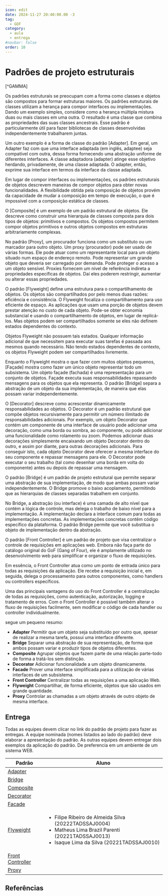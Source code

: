 ```yaml
---
icon: edit
date: 2024-11-27 20:40:00.00 -3
tag:
  - GOF
category:
  - aula
  - entrega
#navbar: false
order: 10
---
```


# Padrões de projeto estruturais

[^GAMMA]


Os padrões estruturais se preocupam com a forma como classes e objetos são compostos para formar estruturas maiores. Os padrões estruturais de classes utilizam a herança para compor interfaces ou implementações. Dando um exemplo simples, considere como a herança múltipla mistura duas ou mais classes em uma outra. O resultado é uma classe que combina as propriedades das suas classes ancestrais. Esse padrão é particularmente útil para fazer bibliotecas de classes desenvolvidas independentemente trabalharem juntas. 

Um outro exemplo é a forma de classe do padrão [Adapter]. Em geral, um Adapter faz com que uma interface adaptada (em inglês, adaptee) seja compatível com outra, dessa forma fornecendo uma abstração uniforme de diferentes interfaces. A classe adaptadora (adapter) atinge esse objetivo herdando, privadamente, de uma classe adaptada. O adapter, então, exprime sua interface em termos da interface da classe adaptada.

Em lugar de compor interfaces ou implementações, os padrões estruturais de objetos descrevem maneiras de compor objetos para obter novas funcionalidades. A flexibilidade obtida pela composição de objetos provém da capacidade de mudar a composição em tempo de execução, o que é impossível com a composição estática de classes.

O [Composite] é um exemplo de um padrão estrutural de objetos. Ele descreve como construir uma hierarquia de classes composta para dois tipos de objetos: primitivos e compostos. Os objetos compostos permitem compor objetos primitivos e outros objetos compostos em estruturas arbitrariamente complexas. 

No padrão [Proxy], um procurador funciona como um substituto ou um marcador para outro objeto. Um proxy (procurador) pode ser usado de várias formas. Ele pode atuar como um representante local para um objeto situado num espaço de endereço remoto. Pode representar um grande objeto que deveria ser carregado por demanda. Pode proteger o acesso a um objeto sensível. Proxies fornecem um nível de referência indireta a propriedades específicas de objetos. Daí eles poderem restringir, aumentar ou alterar essas propriedades.

O padrão [Flyweight]  define uma estrutura para o compartilhamento de objetos. Os objetos são compartilhados por pelo menos duas razões: eficiência e consistência. O Flyweight focaliza o compartilhamento para uso eficiente de espaço. As aplicações que usam uma porção de objetos devem prestar atenção no custo de cada objeto. Pode-se obter economia substancial e usando o compartilhamento de objetos, em lugar de replicá-los. Mas objetos podem ser compartilhados somente se eles não definem estados dependentes do contexto.

Objetos Flyweight não possuem tais estados. Qualquer informação adicional de que necessitem para executar suas tarefas é passada aos mesmos quando necessário. Não tendo estados dependentes de contexto, os objetos Flyweight podem ser compartilhados livremente.

Enquanto o Flyweight mostra o que fazer com muitos objetos pequenos, [Façade] mostra como fazer um único objeto representar todo um subsistema. Um objeto façade (fachada) é uma representação para um conjunto de objetos. Façade executa suas responsabilidades repassando mensagens para os objetos que ela representa. O padrão [Bridge] separa a abstração de um objeto da sua implementação, de maneira que elas possam variar independentemente.

O [Decorator] descreve como acrescentar dinamicamente responsabilidades ao objetos. O Decorator é um padrão estrutural que compõe objetos recursivamente para permitir um número ilimitado de responsabilidades adicionais. Por exemplo, um objeto Decorator que contém um componente de uma interface de usuário pode adicionar uma decoração, como uma borda ou sombra, ao componente, ou pode adicionar uma funcionalidade como rolamento ou zoom. Podemos adicionar duas decorações simplesmente encaixando um objeto Decorator dentro do outro, e assim por diante, para outras decorações adicionais. Para conseguir isto, cada objeto Decorator deve oferecer a mesma interface do seu componente e repassar mensagens para ele. O Decorator pode executar o seu trabalho (tal como desenhar uma borda em volta do componente) antes ou depois de repassar uma mensagem.

O padrão [Bridge] é um padrão de projeto estrutural que permite separar uma abstração de sua implementação, de modo que ambas possam variar independentemente. O Bridge promove o baixo acoplamento, permitindo que as hierarquias de classes separadas trabalhem em conjunto.

No Bridge, a abstração (ou interface) é uma camada de alto nível que contém a lógica de controle, mas delega o trabalho de baixo nível para a implementação. A implementação declara a interface comum para todas as implementações concretas. As implementações concretas contêm código específico da plataforma. O padrão Bridge permite que você substitua o objeto de implementação dentro da abstração.


O padrão [Front Controller] é um padrão de projeto que visa centralizar o controle de requisições em aplicações web. Embora não faça parte do catálogo original do GoF (Gang of Four), ele é amplamente utilizado no desenvolvimento web para simplificar e organizar o fluxo de requisições.

Em essência, o Front Controller atua como um ponto de entrada único para todas as requisições da aplicação. Ele recebe a requisição inicial e, em seguida, delega o processamento para outros componentes, como handlers ou controllers específicos.

Uma das principais vantagens do uso do Front Controller é a centralização de todas as requisições, como autenticação, autorização, logging e tratamento de erros. Com o Front Controller é possível também alterar o fluxo de requisições facilmente, sem modificar o código de cada handler ou controller individualmente.

segue um pequeno resumo:

- **Adapter** Permitir que um objeto seja substituído por outro que, apesar de realizar a mesma tarefa, possui uma interface diferente.
- **Bridge** Separar uma abstração de sua representação, de forma que ambos possam variar e produzir tipos de objetos diferentes.
- **Composite** Agrupar objetos que fazem parte de uma relação parte-todo de forma a tratá-los sem distinção.
- **Decorator** Adicionar funcionalidade a um objeto dinamicamente.
- **Facade** Prover uma interface simplificada para a utilização de várias interfaces de um subsistema.
- **Front Controller** Centralizar todas as requisições a uma aplicação Web.
- **Flyweight** Compartilhar, de forma eficiente, objetos que são usados em grande quantidade.
- **Proxy** Controlar as chamadas a um objeto através de outro objeto de mesma interface.


## Entrega

Todas as equipes devem clicar no link do padrão de projeto para fazer as entregas. A equipe nominada (nomes listados ao lado do padrão) deve elaborar a apresentação do padrão. As outras equipes devem entregar dois exemplos da aplicação do padrão. De preferencia em um ambiente de um sistema WEB.

| Padrão                                                      | Aluno                                                                                                                                                                           |
| ----------------------------------------------------------- | ------------------------------------------------------------------------------------------------------------------------------------------------------------------------------- |
| [Adapter](https://classroom.github.com/a/EXqSqCf7)          |                                                                                                                                                                                 |
| [Bridge](https://classroom.github.com/a/7tokV-5k)           |                                                                                                                                                                                 |
| [Composite](https://classroom.github.com/a/vn_g22mV)        |                                                                                                                                                                                 |
| [Decorator](https://classroom.github.com/a/4O19gzRX)        |                                                                                                                                                                                 |
| [Facade](https://classroom.github.com/a/kWHq9eTQ)           |                                                                                                                                                                                 |
| [Flyweight](https://classroom.github.com/a/r5O1mo2g)        | <ul> <li>Filipe Ribeiro de Almeida Silva (20222TADSSAJ0004)</li> <li>Matheus Lima Brazil Parenti (20221TADSSAJ0013)</li> <li>Isaque Lima da Silva (20221TADSSAJ0010)</li> </ul> |
| [Front Controller](https://classroom.github.com/a/NraV0OUb) |                                                                                                                                                                                 |
| [Proxy](https://classroom.github.com/a/k8V-HMK1)            |                                                                                                                                                                                 |



## Referências

<!-- @include: ../../../includes/bib.md -->


